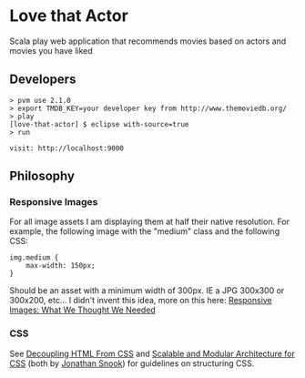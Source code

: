 Love that Actor
=====================================

Scala play web application that recommends movies based on actors and movies you have liked

## Developers
	> pvm use 2.1.0
	> export TMDB_KEY=your developer key from http://www.themoviedb.org/
	> play
	[love-that-actor] $ eclipse with-source=true
	> run
	
	visit: http://localhost:9000

## Philosophy

### Responsive Images
For all image assets I am displaying them at half their native resolution. For example, the following image
with the "medium" class and the following CSS:

	img.medium {
		max-width: 150px;
	}
   
Should be an asset with a minimum width of 300px. IE a JPG 300x300 or 300x200, etc… I didn't invent this idea, more on this here: [Responsive Images: What We Thought We Needed](http://24ways.org/2012/responsive-images-what-we-thought-we-needed/)

### CSS
See [Decoupling HTML From CSS](http://coding.smashingmagazine.com/2012/04/20/decoupling-html-from-css/) and
[Scalable and Modular Architecture for CSS](http://smacss.com/) (both by [Jonathan Snook](http://snook.ca/)) for
guidelines on structuring CSS.